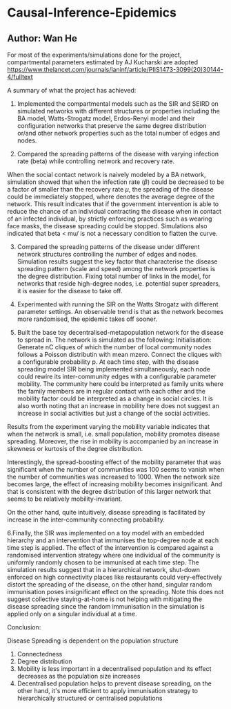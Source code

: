 # Causal-Inference-Epidemics
## Author: Wan He

For most of the experiments/simulations done for the project, compartmental parameters estimated by AJ Kucharski are adopted
https://www.thelancet.com/journals/laninf/article/PIIS1473-3099(20)30144-4/fulltext

A summary of what the project has achieved:

1. Implemented the compartmental models such as the SIR and SEIRD on simulated networks with different structures or properties including the BA model, Watts-Strogatz model, Erdos-Renyi model and their configuration networks that preserve the same degree distribution or/and other network properties such as the total number of edges and nodes. 

2. Compared the spreading patterns of the disease with varying infection rate (beta) while controlling network and recovery rate.

When the social contact network is naively modeled by a BA network, simulation showed that when the infection rate ($\beta$) could be decreased to be a factor of <k> smaller than the recovery rate $\mu$, the spreading of the disease could be immediately stopped, where <k> denotes the average degree of the network. This result indicates that if the government intervention is able to reduce the chance of an individual contracting the disease when in contact of an infected individual, by strictly enforcing practices such as wearing face masks, the disease spreading could be stopped. Simulations also indicated that beta < mu/<k> is not a necessary condition to flatten the curve.

3. Compared the spreading patterns of the disease under different network structures controlling the number of edges and nodes. Simulation results suggest the key factor that characterise the disease spreading pattern (scale and speed) among the network properties is the degree distribution. Fixing total number of links in the model, for networks that reside high-degree nodes, i.e. potential super spreaders, it is easier for the disease to take off.

4. Experimented with running the SIR on the Watts Strogatz with different parameter settings. An observable trend is that as the network becomes more randomised, the epidemic takes off sooner.


5. Built the base toy decentralised-metapopulation network for the disease to spread in. The network is simulated as the following:
Initialisation: Generate nC cliques of which the number of local community nodes follows a Poisson distributin with mean mzero. Connect the cliques with a configurable probability p. At each time step, with the disease spreading model SIR being implemented simultaneously, each node could rewire its inter-community edges with a configurable parameter mobility. The community here could be interpreted as family units where the family members are in regular contact with each other and the mobility factor could be interpreted as a change in social circles. It is also worth noting that an increase in mobility here does not suggest an increase in social activities but just a change of the social activities.

Results from the experiment varying the mobility variable indicates that when the network is small, i.e. small population, mobility promotes disease spreading. Moreover, the rise in mobility is accompanied by an increase in skewness or kurtosis  of the degree distribution.

Interestingly, the spread-boosting effect of the mobility parameter that was significant when the number of communities was 100 seems to vanish when the number of communities was increased to 1000. When the network size becomes large, the effect of increasing mobility becomes insignificant. And that is consistent with the degree distribution of this larger network that seems to be relatively mobility-invariant.

On the other hand, quite intuitively, disease spreading is facilitated by increase in the inter-community connecting probability.


6.Finally, the SIR was implemented on a toy model with an embedded hierarchy and an intervention that immunises the top-degree node at each time step is applied. The effect of the intervention is compared against a randomised intervention strategy where one individual of the community is uniformly randomly chosen to be immunised at each time step. The simulation results suggest that in a hierarchical network, shut-down enforced on high connectivity places like restaurants could very-effectively distort the spreading of the disease, on the other hand, singular random immunisation poses insignificant effect on the spreading. Note this does not suggest collective staying-at-home is not helping with mitigating the disease spreading since the random immunisation in the simulation is applied only on a singular individual at a time.


Conclusion:

Disease Spreading is dependent on the population structure

1. Connectedness
2. Degree distribution
3. Mobility is less important in a decentralised population and its effect decreases as the population size increases
4. Decentralised population helps to prevent disease spreading, on the other hand, it's more efficient to apply immunisation strategy to hierarchically structured or centralised populations






